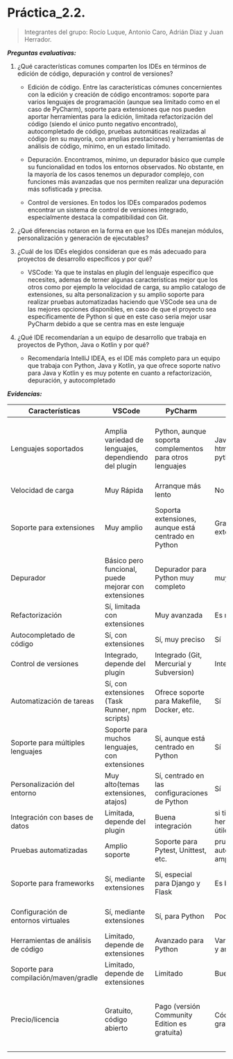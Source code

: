 # Práctica_2.2.

> Integrantes del grupo: Rocío Luque, Antonio Caro, Adrián Diaz y Juan Herrador.

***Preguntas evaluativas:***

1. ¿Qué características comunes comparten los IDEs en términos de edición de código, depuración y control de versiones?

   - Edición de código. Entre las características cómunes concernientes con la edición y creación de código encontramos: soporte para varios lenguajes de programación (aunque sea limitado como en el caso de PyCharm), soporte para extensiones que nos pueden aportar herramientas para la edición, limitada refactorización del código (siendo el único punto negativo encontrado), autocompletado de código, pruebas automáticas realizadas al código (en su mayoría, con amplias prestaciones) y herramientas de análisis de código, mínimo, en un estado limitado.
     
   - Depuración. Encontramos, mínimo, un depurador básico que cumple su funcionalidad en todos los entornos observados. No obstante, en la mayoría de los casos tenemos un depurador complejo, con funciones más avanzadas que nos permiten realizar una depuración más sofisticada y precisa.
     
   - Control de versiones. En todos los IDEs comparados podemos encontrar un sistema de control de versiones integrado, especialmente destaca la compatibilidad con Git.
     
2. ¿Qué diferencias notaron en la forma en que los IDEs manejan módulos, personalización y generación de ejecutables?
   
3. ¿Cuál de los IDEs elegidos consideran que es más adecuado para proyectos de desarrollo específicos y por qué?

   - VSCode: Ya que te instalas en plugin del lenguaje especifico que necesites, ademas de terner algunas caracteristicas mejor que los otros como por ejemplo la velocidad de carga, su amplio catalogo de extensiones, su alta personalizacion y su amplio soporte para realizar pruebas automatizadas haciendo que VSCode sea una de las mejores opciones disponibles, en caso de que el proyecto sea especificamente de Python si que en este caso seria mejor usar PyCharm debido a que se centra mas en este lenguaje
   
5. ¿Qué IDE recomendarían a un equipo de desarrollo que trabaja en proyectos de Python, Java o Kotlin y por qué?
   - Recomendaría IntelliJ IDEA, es el IDE más completo para un equipo que trabaja con Python, Java y Kotlin, ya que ofrece soporte nativo para Java y Kotlin y es muy potente en cuanto a refactorización, depuración, y autocompletado


***Evidencias:*** 

| Características |  VSCode   |  PyCharm  |  NetBeans |  Visual Studio |   Fleet  |
| --------------- | --------- | --------- | --------- | -------------- | -------- |
| Lenguajes soportados |Amplia variedad de lenguajes, dependiendo del plugin|Python, aunque soporta complementos para otros lenguajes|Java,php,Javascript, html, css, python,kotlin| C#, C++, Python, JavaScript, Visual Basic etc. | Python, C, C++, HTML, CSS, Java, Javascript, Kotlin, JSON, C#, Docker, Gradle|
| Velocidad de carga | Muy Rápida| Arranque más lento | No muy rápido | Rápida|Rápida|
| Soporte para extensiones | Muy amplio |Soporta extensiones, aunque está centrado en Python|Gran soporte de extensiones | Muy amplia |Solo tiene las extensiones para programar los diferentes lenguajes|
| Depurador |Básico pero funcional, puede mejorar con extensiones|Depurador para Python muy completo|muy avanzado|Complejo para múltiples lenguajes|Básico|
| Refactorización | Sí, limitada con extensiones|Muy avanzada|Es más limitada|Limitada, mediana cobertura|Si, pero limitado|
|Autocompletado de código | Sí, con extensiones|Sí, muy preciso| Sí|Avanzado, nativo| Sí |
| Control de versiones |Integrado, depende del plugin|Integrado (Git, Mercurial y Subversion)| Integrado |Integrado (Git y más)| Git  |
| Automatización de tareas |Sí, con extensiones (Task Runner, npm scripts)|Ofrece soporte para Makefile, Docker, etc.| Sí  |   Sí   |   Sí  |
| Soporte para múltiples lenguajes | Soporte para muchos lenguajes, con extensiones |Sí, aunque está centrado en Python | Sí  | Sí, múltiples lenguajes  |  Sí   |
|Personalización del entorno| Muy alto(temas extensiones, atajos) |Sí, centrado en las configuraciones de Python| Sí | Sí | Limitada |
|Integración con bases de datos | Limitada, depende del plugin | Buena integración | si tiene y tiene herramientas muy útiles |Soporte con varias bases de datos| Si, a través de un plugin|
| Pruebas automatizadas | Amplio soporte | Soporte para Pytest, Unittest, etc. | pruebas automatizadas amplia | Amplio soporte | Amplio soporte |
| Soporte para frameworks | Sí, mediante extensiones |Sí, especial para Django y Flask|Es bastante amplio| Amplio (ASP.NET, Entity Framework) |Si, limitado y a través de plugins|
| Configuración de entornos virtuales |Sí, mediante extensiones| Sí, para Python | Poco limitado | Configuración avanzada|Si, configuración avanzada|
| Herramientas de análisis de código |Limitado, depende de extensiones| Avanzado para Python| Varias herramientas y análisis de código  |Herramientas avanzadas|Limitado|
|Soporte para compilación/maven/gradle |Limitado, depende de extensiones|Limitado|Buen soporte|Nativo para múltiples lenguajes |  Sí  |
| Precio/licencia | Gratuito, código abierto | Pago (versión Community Edition es gratuita) | Código abierto y gratuito |Pago (Versión Community gratuita)|En desarrollo, Pagó por definir (Gratuito para educación y hobbies)|

